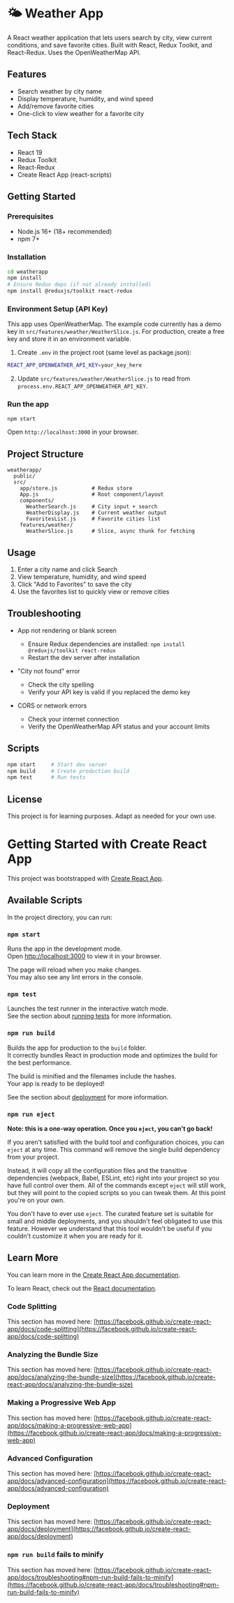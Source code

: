 # 🌤️ Weather App

A React weather application that lets users search by city, view current conditions, and save favorite cities. Built with React, Redux Toolkit, and React-Redux. Uses the OpenWeatherMap API.

## Features

- Search weather by city name
- Display temperature, humidity, and wind speed
- Add/remove favorite cities
- One-click to view weather for a favorite city

## Tech Stack

- React 19
- Redux Toolkit
- React-Redux
- Create React App (react-scripts)

## Getting Started

### Prerequisites

- Node.js 16+ (18+ recommended)
- npm 7+

### Installation

```bash
cd weatherapp
npm install
# Ensure Redux deps (if not already installed)
npm install @reduxjs/toolkit react-redux
```

### Environment Setup (API Key)

This app uses OpenWeatherMap. The example code currently has a demo key in `src/features/weather/WeatherSlice.js`. For production, create a free key and store it in an environment variable.

1. Create `.env` in the project root (same level as package.json):

```bash
REACT_APP_OPENWEATHER_API_KEY=your_key_here
```

2. Update `src/features/weather/WeatherSlice.js` to read from `process.env.REACT_APP_OPENWEATHER_API_KEY`.

### Run the app

```bash
npm start
```

Open `http://localhost:3000` in your browser.

## Project Structure

```
weatherapp/
  public/
  src/
    app/store.js           # Redux store
    App.js                 # Root component/layout
    components/
      WeatherSearch.js     # City input + search
      WeatherDisplay.js    # Current weather output
      FavoritesList.js     # Favorite cities list
    features/weather/
      WeatherSlice.js      # Slice, async thunk for fetching
```

## Usage

1. Enter a city name and click Search
2. View temperature, humidity, and wind speed
3. Click "Add to Favorites" to save the city
4. Use the favorites list to quickly view or remove cities

## Troubleshooting

- App not rendering or blank screen

  - Ensure Redux dependencies are installed: `npm install @reduxjs/toolkit react-redux`
  - Restart the dev server after installation

- "City not found" error

  - Check the city spelling
  - Verify your API key is valid if you replaced the demo key

- CORS or network errors
  - Check your internet connection
  - Verify the OpenWeatherMap API status and your account limits

## Scripts

```bash
npm start     # Start dev server
npm build     # Create production build
npm test      # Run tests
```

## License

This project is for learning purposes. Adapt as needed for your own use.

# Getting Started with Create React App

This project was bootstrapped with [Create React App](https://github.com/facebook/create-react-app).

## Available Scripts

In the project directory, you can run:

### `npm start`

Runs the app in the development mode.\
Open [http://localhost:3000](http://localhost:3000) to view it in your browser.

The page will reload when you make changes.\
You may also see any lint errors in the console.

### `npm test`

Launches the test runner in the interactive watch mode.\
See the section about [running tests](https://facebook.github.io/create-react-app/docs/running-tests) for more information.

### `npm run build`

Builds the app for production to the `build` folder.\
It correctly bundles React in production mode and optimizes the build for the best performance.

The build is minified and the filenames include the hashes.\
Your app is ready to be deployed!

See the section about [deployment](https://facebook.github.io/create-react-app/docs/deployment) for more information.

### `npm run eject`

**Note: this is a one-way operation. Once you `eject`, you can't go back!**

If you aren't satisfied with the build tool and configuration choices, you can `eject` at any time. This command will remove the single build dependency from your project.

Instead, it will copy all the configuration files and the transitive dependencies (webpack, Babel, ESLint, etc) right into your project so you have full control over them. All of the commands except `eject` will still work, but they will point to the copied scripts so you can tweak them. At this point you're on your own.

You don't have to ever use `eject`. The curated feature set is suitable for small and middle deployments, and you shouldn't feel obligated to use this feature. However we understand that this tool wouldn't be useful if you couldn't customize it when you are ready for it.

## Learn More

You can learn more in the [Create React App documentation](https://facebook.github.io/create-react-app/docs/getting-started).

To learn React, check out the [React documentation](https://reactjs.org/).

### Code Splitting

This section has moved here: [https://facebook.github.io/create-react-app/docs/code-splitting](https://facebook.github.io/create-react-app/docs/code-splitting)

### Analyzing the Bundle Size

This section has moved here: [https://facebook.github.io/create-react-app/docs/analyzing-the-bundle-size](https://facebook.github.io/create-react-app/docs/analyzing-the-bundle-size)

### Making a Progressive Web App

This section has moved here: [https://facebook.github.io/create-react-app/docs/making-a-progressive-web-app](https://facebook.github.io/create-react-app/docs/making-a-progressive-web-app)

### Advanced Configuration

This section has moved here: [https://facebook.github.io/create-react-app/docs/advanced-configuration](https://facebook.github.io/create-react-app/docs/advanced-configuration)

### Deployment

This section has moved here: [https://facebook.github.io/create-react-app/docs/deployment](https://facebook.github.io/create-react-app/docs/deployment)

### `npm run build` fails to minify

This section has moved here: [https://facebook.github.io/create-react-app/docs/troubleshooting#npm-run-build-fails-to-minify](https://facebook.github.io/create-react-app/docs/troubleshooting#npm-run-build-fails-to-minify)
